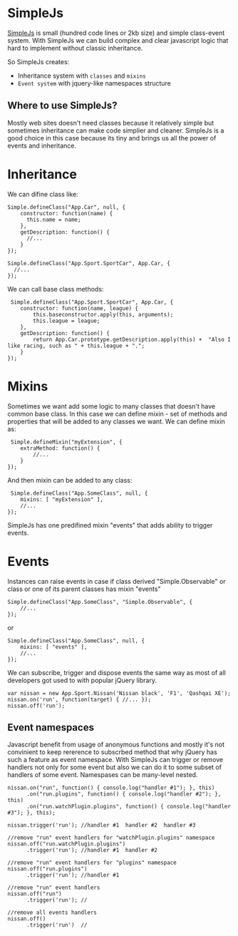 SimpleJs
========

[SimpleJs](https://github.com/iarovyi/SimpleJs/blob/master/simple.js) is small (hundred code lines or 2kb size) and simple class-event system.
 With SimpleJs we can build complex and clear javascript logic that hard to implement without classic inheritance.
 
 So SimpleJs creates:
 * Inheritance system with `classes` and `mixins`
 * `Event system` with jquery-like namespaces structure

Where to use SimpleJs?
-------------------------
Mostly web sites doesn't need classes because it relatively simple but sometimes inheritance can make code simplier and cleaner.
SimpleJs is a good choice in this case because its tiny and brings us all the power of events and inheritance.

 
Inheritance
================================
 We can difine class like:

```
Simple.defineClass("App.Car", null, {
	constructor: function(name) {
      this.name = name;
	},
	getDescription: function() {
      //...
	}
});

Simple.defineClass("App.Sport.SportCar", App.Car, {
  //...
});
```

 We can call base class methods:
```
 Simple.defineClass("App.Sport.SportCar", App.Car, {
	constructor: function(name, league) {
        this.baseconstructor.apply(this, arguments);
        this.league = league;
	},
    getDescription: function() {
        return App.Car.prototype.getDescription.apply(this) +  "Also I like racing, such as " + this.league + ".";
	}
});
```

Mixins
================================
 Sometimes we want add some logic to many classes that doesn't have common base class. In this case we can define
 mixin - set of methods and properties that will be added to any classes we want.
 We can define mixin as: 
```
 Simple.defineMixin("myExtension", {
    extraMethod: function() {
        //...
    }
});
```
And then mixin can be added to any class:
```
 Simple.defineClass("App.SomeClass", null, {
    mixins: [ "myExtension" ],
    //...
});
```
SimpleJs has one predifined mixin "events" that adds ability to trigger events.

Events
================================
Instances can raise events in case if class derived "Simple.Observable" or class or one of its parent classes 
has mixin "events"
```
Simple.defineClass("App.SomeClass", "Simple.Observable", {
	//...
});
```
or 
```
Simple.defineClass("App.SomeClass", null, {
    mixins: [ "events" ],
    //...
});
```
We can subscribe, trigger and dispose events the same way as most of all developers got used to with popular jQuery library.
```
var nissan = new App.Sport.Nissan('Nissan black', 'F1', 'Qashqai XE');
nissan.on('run', function(target) { //... });
nissan.off('run');
```

Event namespaces
-------------------------
Javascript benefit from usage of anonymous functions and mostly it's not convinient to keep rererence to subscrbed method
that why jQuery has such a feature as event namespace. With SimpleJs can trigger or remove handlers not only for some event but also we
can do it to some subset of handlers of some event. Namespases can be many-level nested.

```
nissan.on("run", function() { console.log("handler #1"); }, this)
      .on("run.plugins", function() { console.log("handler #2"); }, this)
      .on("run.watchPlugin.plugins", function() { console.log("handler #3"); }, this);

nissan.trigger('run'); //handler #1  handler #2  handler #3

//remove "run" event handlers for "watchPlugin.plugins" namespace
nissan.off("run.watchPlugin.plugins")
      .trigger('run'); //handler #1  handler #2

//remove "run" event handlers for "plugins" namespace
nissan.off("run.plugins")
      .trigger('run'); //handler #1

//remove "run" event handlers
nissan.off("run")
      .trigger('run'); //

//remove all events handlers
nissan.off()
      .trigger('run')  //
```





























 
